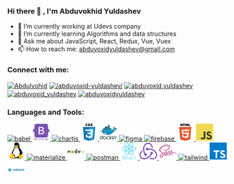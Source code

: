 ### Hi there 👋 , I'm Abduvokhid Yuldashev

- 🔭 I’m currently working at Udevs company
- 🌱 I’m currently learning Algorithms and data structures 
- 💬 Ask me about JavaScript, React, Redux, Vue, Vuex
- 📫 How to reach me: abduvoxidyuldashev@gmail.com

<h3 align="left">Connect with me:</h3>
<p align="left">
 
 <a href="https://t.me/mr_Abdulvohid" target="blank"><img align="center" src="https://cdn.jsdelivr.net/npm/simple-icons@3.0.1/icons/telegram.svg" alt="Abdulvohid" height="30" width="40" /></a>
<a href="https://www.linkedin.com/in/abduvoxid-yuldashev/" target="blank"><img align="center" src="https://cdn.jsdelivr.net/npm/simple-icons@3.0.1/icons/linkedin.svg" alt="/abduvoxid-yuldashev/" height="30" width="40" /></a>
<a href="https://fb.com/abduvoxid.yuldashev" target="blank"><img align="center" src="https://cdn.jsdelivr.net/npm/simple-icons@3.0.1/icons/facebook.svg" alt="abduvoxid.yuldashev" height="30" width="40" /></a>
<a href="https://instagram.com/abduvoxid_yuldashev" target="blank"><img align="center" src="https://cdn.jsdelivr.net/npm/simple-icons@3.0.1/icons/instagram.svg" alt="abduvoxid_yuldashev" height="30" width="40" /></a>
<a href="https://www.leetcode.com/abduvoxidyuldashev/" target="blank"><img align="center" src="https://cdn.jsdelivr.net/npm/simple-icons@3.0.1/icons/leetcode.svg" alt="abduvoxidyuldashev" height="30" width="40" /></a>
</p>
 
 
<h3 align="left">Languages and Tools:</h3>
<p align="left">  <a href="https://babeljs.io/" target="_blank"> <img src="https://www.vectorlogo.zone/logos/babeljs/babeljs-icon.svg" alt="babel" width="40" height="40"/> </a> <a href="https://getbootstrap.com" target="_blank"> <img src="https://raw.githubusercontent.com/devicons/devicon/master/icons/bootstrap/bootstrap-plain-wordmark.svg" alt="bootstrap" width="40" height="40"/> </a> <a href="https://www.chartjs.org" target="_blank"> <img src="https://www.chartjs.org/media/logo-title.svg" alt="chartjs" width="40" height="40"/> </a> <a href="https://www.w3schools.com/css/" target="_blank"> <img src="https://raw.githubusercontent.com/devicons/devicon/master/icons/css3/css3-original-wordmark.svg" alt="css3" width="40" height="40"/> </a> <a href="https://www.docker.com/" target="_blank"> <img src="https://raw.githubusercontent.com/devicons/devicon/master/icons/docker/docker-original-wordmark.svg" alt="docker" width="40" height="40"/> </a>  <a href="https://www.figma.com/" target="_blank"> <img src="https://www.vectorlogo.zone/logos/figma/figma-icon.svg" alt="figma" width="40" height="40"/> </a> <a href="https://firebase.google.com/" target="_blank"> <img src="https://www.vectorlogo.zone/logos/firebase/firebase-icon.svg" alt="firebase" width="40" height="40"/> </a>  <a href="https://www.w3.org/html/" target="_blank"> <img src="https://raw.githubusercontent.com/devicons/devicon/master/icons/html5/html5-original-wordmark.svg" alt="html5" width="40" height="40"/> </a> <a href="https://developer.mozilla.org/en-US/docs/Web/JavaScript" target="_blank"> <img src="https://raw.githubusercontent.com/devicons/devicon/master/icons/javascript/javascript-original.svg" alt="javascript" width="40" height="40"/> </a> <a href="https://www.linux.org/" target="_blank"> <img src="https://raw.githubusercontent.com/devicons/devicon/master/icons/linux/linux-original.svg" alt="linux" width="40" height="40"/> </a> <a href="https://materializecss.com/" target="_blank"> <img src="https://raw.githubusercontent.com/prplx/svg-logos/5585531d45d294869c4eaab4d7cf2e9c167710a9/svg/materialize.svg" alt="materialize" width="40" height="40"/> </a>  <a href="https://nodejs.org" target="_blank"> <img src="https://raw.githubusercontent.com/devicons/devicon/master/icons/nodejs/nodejs-original-wordmark.svg" alt="nodejs" width="40" height="40"/> </a> <a href="https://postman.com" target="_blank"> <img src="https://www.vectorlogo.zone/logos/getpostman/getpostman-icon.svg" alt="postman" width="40" height="40"/> </a> <a href="https://reactjs.org/" target="_blank"> <img src="https://raw.githubusercontent.com/devicons/devicon/master/icons/react/react-original-wordmark.svg" alt="react" width="40" height="40"/> </a> <a href="https://redux.js.org" target="_blank"> <img src="https://raw.githubusercontent.com/devicons/devicon/master/icons/redux/redux-original.svg" alt="redux" width="40" height="40"/> </a> <a href="https://sass-lang.com" target="_blank"> <img src="https://raw.githubusercontent.com/devicons/devicon/master/icons/sass/sass-original.svg" alt="sass" width="40" height="40"/> </a> <a href="https://tailwindcss.com/" target="_blank"> <img src="https://www.vectorlogo.zone/logos/tailwindcss/tailwindcss-icon.svg" alt="tailwind" width="40" height="40"/> </a> <a href="https://www.typescriptlang.org/" target="_blank"> <img src="https://raw.githubusercontent.com/devicons/devicon/master/icons/typescript/typescript-original.svg" alt="typescript" width="40" height="40"/> </a> <a href="https://webpack.js.org" target="_blank"> <img src="https://raw.githubusercontent.com/devicons/devicon/d00d0969292a6569d45b06d3f350f463a0107b0d/icons/webpack/webpack-original-wordmark.svg" alt="webpack" width="40" height="40"/> </a> </p>

 
 

